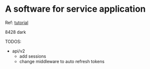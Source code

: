 # A software for service application

Ref: [tutorial](https://www.youtube.com/watch?v=pWV-8PW1l2A&t=267s)

8428 dark


TODOS:

- api/v2
    - add sessions
    - change middleware to auto refresh tokens
